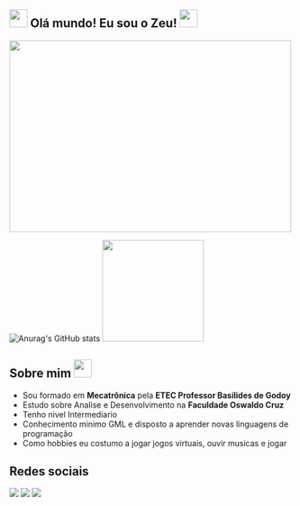 ## <img src="https://stardewcommunitywiki.com/mediawiki/images/5/57/Junimo.gif" width="32" height="32"> Olá mundo! Eu sou o Zeu! <img src="https://stardewcommunitywiki.com/mediawiki/images/5/57/Junimo.gif" width="32" height="32">
<img src="https://gifdb.com/images/high/omori-characters-smiling-dg12jdktwe5terfa.gif" width="500" height="340">

![Anurag's GitHub stats](https://github-readme-stats.vercel.app/api?username=ZeeeuX&show_icons=true&theme=jolly)
 <img height="180cm" src="https://github-readme-stats.vercel.app/api/top-langs/?username=ZeeeuX&layout=compact&langs_count=16&theme=jolly"/>

## Sobre mim <img src="https://stardewcommunitywiki.com/mediawiki/images/5/57/Junimo.gif" width="32" height="32">

- Sou formado em <strong>Mecatrônica</strong> pela <strong>ETEC Professor Basilides de Godoy</strong>
- Estudo sobre Analise e Desenvolvimento na <strong>Faculdade Oswaldo Cruz</strong>
- Tenho nivel Intermediario
- Conhecimento minimo GML e disposto a aprender novas linguagens de programação
- Como hobbies eu costumo a jogar jogos virtuais, ouvir musicas e jogar 

## Redes sociais

  <a href="https://www.instagram.com/zezonelzeu/" target="_blank"><img src="https://img.shields.io/badge/-Instagram-%23E4405F?style=for-the-badge&logo=instagram&logoColor=white" target="_blank"></a>
 	<a href="https://www.twitch.tv/ZeeeuX" target="_blank"><img src="https://img.shields.io/badge/Twitch-9146FF?style=for-the-badge&logo=twitch&logoColor=white" target="_blank"></a>
  <a href = "mailto:ElizeuDVF@gmail.com"><img src="https://img.shields.io/badge/-Gmail-%23333?style=for-the-badge&logo=gmail&logoColor=white" target="_blank"></a>
